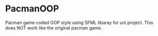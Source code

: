 # PacmanOOP
Pacman game coded OOP style using SFML libaray for uni project.
This does NOT work like the original pacman game.
